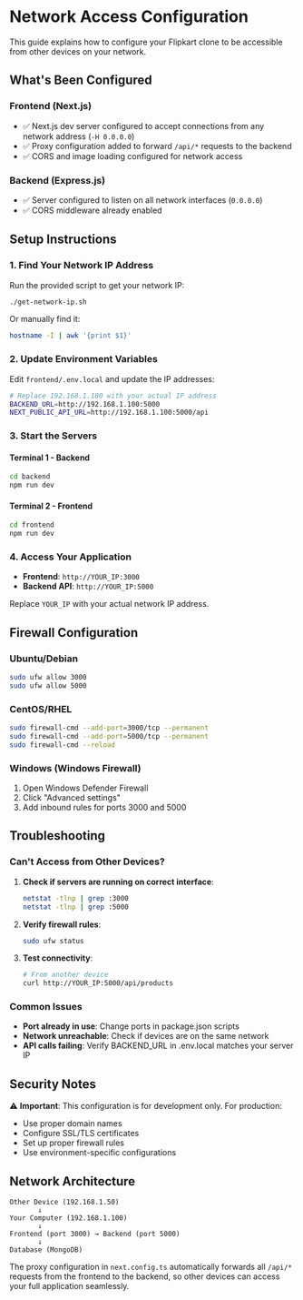 # Network Access Configuration

This guide explains how to configure your Flipkart clone to be accessible from other devices on your network.

## What's Been Configured

### Frontend (Next.js)
- ✅ Next.js dev server configured to accept connections from any network address (`-H 0.0.0.0`)
- ✅ Proxy configuration added to forward `/api/*` requests to the backend
- ✅ CORS and image loading configured for network access

### Backend (Express.js)
- ✅ Server configured to listen on all network interfaces (`0.0.0.0`)
- ✅ CORS middleware already enabled

## Setup Instructions

### 1. Find Your Network IP Address

Run the provided script to get your network IP:

```bash
./get-network-ip.sh
```

Or manually find it:
```bash
hostname -I | awk '{print $1}'
```

### 2. Update Environment Variables

Edit `frontend/.env.local` and update the IP addresses:

```bash
# Replace 192.168.1.100 with your actual IP address
BACKEND_URL=http://192.168.1.100:5000
NEXT_PUBLIC_API_URL=http://192.168.1.100:5000/api
```

### 3. Start the Servers

#### Terminal 1 - Backend
```bash
cd backend
npm run dev
```

#### Terminal 2 - Frontend
```bash
cd frontend
npm run dev
```

### 4. Access Your Application

- **Frontend**: `http://YOUR_IP:3000`
- **Backend API**: `http://YOUR_IP:5000`

Replace `YOUR_IP` with your actual network IP address.

## Firewall Configuration

### Ubuntu/Debian
```bash
sudo ufw allow 3000
sudo ufw allow 5000
```

### CentOS/RHEL
```bash
sudo firewall-cmd --add-port=3000/tcp --permanent
sudo firewall-cmd --add-port=5000/tcp --permanent
sudo firewall-cmd --reload
```

### Windows (Windows Firewall)
1. Open Windows Defender Firewall
2. Click "Advanced settings"
3. Add inbound rules for ports 3000 and 5000

## Troubleshooting

### Can't Access from Other Devices?

1. **Check if servers are running on correct interface**:
   ```bash
   netstat -tlnp | grep :3000
   netstat -tlnp | grep :5000
   ```

2. **Verify firewall rules**:
   ```bash
   sudo ufw status
   ```

3. **Test connectivity**:
   ```bash
   # From another device
   curl http://YOUR_IP:5000/api/products
   ```

### Common Issues

- **Port already in use**: Change ports in package.json scripts
- **Network unreachable**: Check if devices are on the same network
- **API calls failing**: Verify BACKEND_URL in .env.local matches your server IP

## Security Notes

⚠️ **Important**: This configuration is for development only. For production:
- Use proper domain names
- Configure SSL/TLS certificates
- Set up proper firewall rules
- Use environment-specific configurations

## Network Architecture

```
Other Device (192.168.1.50)
       ↓
Your Computer (192.168.1.100)
       ↓
Frontend (port 3000) → Backend (port 5000)
       ↓
Database (MongoDB)
```

The proxy configuration in `next.config.ts` automatically forwards all `/api/*` requests from the frontend to the backend, so other devices can access your full application seamlessly.
